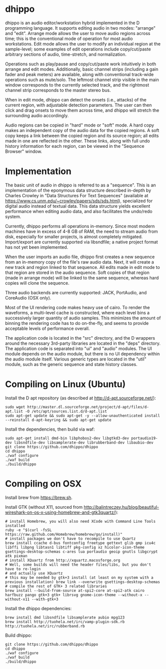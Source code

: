 # dhippo
dhippo is an audio editor/workstation hybrid implemented in the D programming language.
It supports editing audio in two modes: "arrange" and "edit". Arrange mode allows the user to move audio regions across time; this is the conventional mode of operation for most audio workstations. Edit mode allows the user to modify an individual region at the sample-level; some examples of edit operations include copy/cut/paste arbitrary sections of audio, time-stretch, and normalization.

Operations such as play/pause and copy/cut/paste work intuitively in both arrange and edit modes. Additionally, basic channel strips (including a gain fader and peak meters) are available, along with conventional track-wide operations such as mute/solo. The leftmost channel strip visible in the main window corresponds to the currently selected track, and the rightmost channel strip corresponds to the master stereo bus.

When in edit mode, dhippo can detect the onsets (i.e., attacks) of the current region, with adjustable detection parameters. The user can then click and drag onsets to move them across time, and dhippo will stretch the surrounding audio accordingly.

Audio regions can be copied in "hard" mode or "soft" mode. A hard copy makes an independent copy of the audio data for the copied regions. A soft copy keeps a link between the copied region and its source region; all edits made in one are reflected in the other. These links, along with full undo history information for each region, can be viewed in the "Sequence Browser" window.

# Implementation
The basic unit of audio in dhippo is referred to as a "sequence". This is an implementation of the eponymous data structure described in-depth by Charles Crowley in "Data Structures For Text Sequences" (available at https://www.cs.unm.edu/~crowley/papers/sds/sds.html), specialized for digital audio instead of textual data. This data structure yields excellent performance when editing audio data, and also facilitates the undo/redo system.

Currently, dhippo performs all operations in-memory. Since most modern machines have in excess of 4-8 GB of RAM, the need to stream audio from disk, especially for smaller projects, is almost completely mitigated. Import/export are currently supported via libsndfile; a native project format has not yet been implemented.

When the user imports an audio file, dhippo first creates a new sequence from an in-memory copy of the file's raw audio data. Next, it will create a new track and region linked to that sequence. All edits made in edit mode to that region are stored in the audio sequence. Soft copies of that region (made in arrange mode) will be linked to the same sequence, whereas hard copies will clone the sequence.

Three audio backends are currently supported: JACK, PortAudio, and CoreAudio (OSX only).

Most of the UI rendering code makes heavy use of cairo. To render the waveforms, a multi-level cache is constructed, where each level bins a successively larger quantity of audio samples. This minimizes the amount of binning the rendering code has to do on-the-fly, and seems to provide acceptable levels of performance overall.

The application code is located in the "src" directory, and the D wrappers around the necessary 3rd-party libraries are located in the "deps" directory.
The application code is separated into "ui" and "audio" modules. The UI module depends on the audio module, but there is no UI dependency within the audio module itself. Various generic types are located in the "util" module, such as the generic sequence and state history classes.

# Compiling on Linux (Ubuntu)

Install the D apt repository (as described at http://d-apt.sourceforge.net/):

    sudo wget http://master.dl.sourceforge.net/project/d-apt/files/d-apt.list -O /etc/apt/sources.list.d/d-apt.list
    sudo apt-get update && sudo apt-get -y --allow-unauthenticated install --reinstall d-apt-keyring && sudo apt-get update

Install the dependencies, then build via waf:

    sudo apt-get install dmd-bin libphobos2-dev libgtkd3-dev portaudio19-dev libsndfile-dev libsamplerate-dev librubberband-dev libaubio-dev
    git clone https://github.com/dhippo/dhippo
    cd dhippo
    ./waf configure
    ./waf build
    ./build/dhippo

# Compiling on OSX

Install brew from https://brew.sh.

Install GTK (without X11, sourced from http://balintreczey.hu/blog/beautiful-wireshark-on-os-x-using-homebrew-and-gtk3quartz/):

    # install Homebrew, you will also need XCode with Command Line Tools installed
    ruby -e "$(curl -fsSL https://raw.github.com/Homebrew/homebrew/go/install)"
    # install packages we don't have to recompile to use Quartz
    brew install ccache d-bus fontconfig freetype gettext glib gmp icu4c libffi libpng libtasn1 libtiff pkg-config xz hicolor-icon-theme gsettings-desktop-schemas c-ares lua portaudio geoip gnutls libgcrypt atk pixman
    # install XQuartz from http://xquartz.macosforge.org
    # Well, some builds will need the header files/libs, but you don't have to re-login
    # and actually use XQuartz
    # this may be needed by gtk+3 install (at least on my system with a previous installation) brew link --overwrite gsettings-desktop-schemas
    # compile the rest of GTK+ 3 related libraries
    brew install --build-from-source at-spi2-core at-spi2-atk cairo harfbuzz pango gtk+3 gtk+ librsvg gnome-icon-theme --without-x --without-x11 --with-gtk+3

Install the dhippo dependencies:

    brew install dmd libsndfile libsamplerate aubio mpg123
    brew install http://tuohela.net/irc/vamp-plugin-sdk.rb http://tuohela.net/irc/rubberband.rb

Build dhippo:

    git clone https://github.com/dhippo/dhippo
    cd dhippo
    ./waf configure
    ./waf build
    ./build/dhippo
